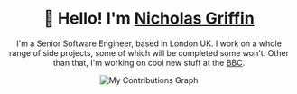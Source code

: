 <h1 align="center">
  👋 Hello! I'm <a href="https://nicholasgriffin.dev" target="_blank">Nicholas Griffin</a>
</h1>

<p align="center">
  I'm a Senior Software Engineer, based in London UK. I work on a whole range of side projects, some of which will be completed some won't. Other than that, I'm working on cool new stuff at the <a href="http://github.com/bbc">BBC</a>.
</p>

<p align="center">
  <img src="https://nicholasgriffintn.github.io/nicholasgriffintn/github-contribution-snake.svg" alt="My Contributions Graph" />
</p>
